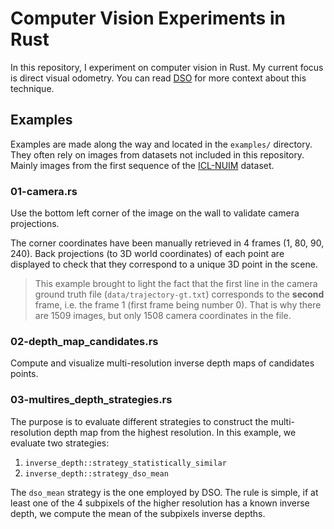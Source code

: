 # Computer Vision Experiments in Rust

In this repository, I experiment on computer vision in Rust.
My current focus is direct visual odometry.
You can read [DSO][dso] for more context about this technique.

[dso]: https://github.com/JakobEngel/dso

## Examples

Examples are made along the way and located in the `examples/` directory.
They often rely on images from datasets not included in this repository.
Mainly images from the first sequence of the [ICL-NUIM][icl-nuim] dataset.

[icl-nuim]: https://www.doc.ic.ac.uk/~ahanda/VaFRIC/iclnuim.html

### 01-camera.rs

Use the bottom left corner of the image on the wall
to validate camera projections.

The corner coordinates have been manually retrieved in 4 frames (1, 80, 90, 240).
Back projections (to 3D world coordinates) of each point are displayed to check that
they correspond to a unique 3D point in the scene.

> This example brought to light the fact that the first line in the camera
> ground truth file (`data/trajectory-gt.txt`) corresponds to the **second**
> frame, i.e. the frame 1 (first frame being number 0).
> That is why there are 1509 images, but only 1508 camera coordinates in the file.

### 02-depth_map_candidates.rs

Compute and visualize multi-resolution inverse depth maps of candidates points.

### 03-multires_depth_strategies.rs

The purpose is to evaluate different strategies to construct the multi-resolution
depth map from the highest resolution.
In this example, we evaluate two strategies:

1. `inverse_depth::strategy_statistically_similar`
2. `inverse_depth::strategy_dso_mean`

The `dso_mean` strategy is the one employed by DSO.
The rule is simple, if at least one of the 4 subpixels of the higher resolution
has a known inverse depth,
we compute the mean of the subpixels inverse depths.
